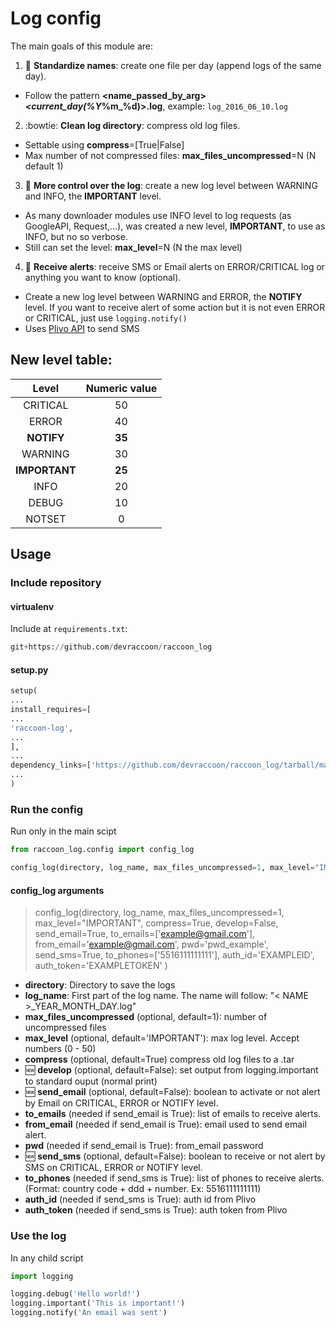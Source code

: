 # Log config

The main goals of this module are:

1. :pencil: **Standardize names**: create one file per day (append logs of the same day).

  * Follow the pattern **<name_passed_by_arg>_<current_day(%Y_%m_%d)>.log**, example: ```log_2016_06_10.log```

2. :bowtie: **Clean log directory**: compress old log files.

  * Settable using **compress**=[True|False]
  * Max number of not compressed files: **max_files_uncompressed**=N (N default 1)

3. :passport_control: **More control over the log**: create a new log level between WARNING and INFO, the **IMPORTANT** level.

  * As many downloader modules use INFO level to log requests (as GoogleAPI, Request,...), was created a new level, **IMPORTANT**, to use as INFO, but no so verbose.
  * Still can set the level: **max_level**=N (N the max level)

4. :e-mail: **Receive alerts**: receive SMS or Email alerts on ERROR/CRITICAL log or anything you want to know (optional).

  * Create a new log level between WARNING and ERROR, the **NOTIFY** level. If you want to receive alert of some action but it is not even ERROR or CRITICAL, just use `logging.notify()`
  * Uses [Plivo API](https://www.plivo.com/) to send SMS


## New level table:
| Level | Numeric value |
|:-----:|:-------------:|
|CRITICAL |	50 |
|ERROR	| 40 |
|**NOTIFY**	| **35** |
|WARNING	| 30 |
|**IMPORTANT**	| **25** |
|INFO	| 20 |
|DEBUG	| 10 |
|NOTSET	| 0 |


## Usage

### Include repository

#### virtualenv
Include at ```requirements.txt```:
```python
git+https://github.com/devraccoon/raccoon_log
```
#### setup.py

```python
setup(
...
install_requires=[
...
'raccoon-log',
...
],
...
dependency_links=['https://github.com/devraccoon/raccoon_log/tarball/master#egg=raccoon-log'],
...
)
```

### Run the config
Run only in the main scipt
```python
from raccoon_log.config import config_log

config_log(directory, log_name, max_files_uncompressed=1, max_level="IMPORTANT", compress=True, develop=False, send_email=True, to_emails=['example@gmail.com'], from_email='example@gmail.com', pwd='pwd_example', send_sms=True, to_phones=['5516111111111'], auth_id='EXAMPLEID', auth_token='EXAMPLETOKEN')
```

#### config_log arguments

> config_log(directory, log_name, max_files_uncompressed=1, max_level="IMPORTANT", compress=True, develop=False,
send_email=True, to_emails=['example@gmail.com'], from_email='example@gmail.com', pwd='pwd_example',
send_sms=True, to_phones=['5516111111111'], auth_id='EXAMPLEID', auth_token='EXAMPLETOKEN'
)

* **directory**: Directory to save the logs
* **log_name**: First part of the log name. The name will follow: "< NAME >_YEAR_MONTH_DAY.log"
* **max_files_uncompressed** (optional, default=1): number of uncompressed files
* **max_level** (optional, default='IMPORTANT'): max log level. Accept numbers (0 - 50)
* **compress** (optional, default=True) compress old log files to a .tar
* :new: **develop** (optional, default=False): set output from logging.important to standard ouput (normal print)
* :new: **send_email** (optional, default=False): boolean to activate or not alert by Email on CRITICAL, ERROR or NOTIFY level.
* **to_emails** (needed if send_email is True): list of emails to receive alerts.
* **from_email** (needed if send_email is True): email used to send email alert.
* **pwd** (needed if send_email is True): from_email password
* :new: **send_sms** (optional, default=False): boolean to receive or not alert by SMS on CRITICAL, ERROR or NOTIFY level.
* **to_phones** (needed if send_sms is True): list of phones to receive alerts. (Format: country code + ddd + number. Ex: 5516111111111)
* **auth_id** (needed if send_sms is True): auth id from Plivo
* **auth_token** (needed if send_sms is True): auth token from Plivo

### Use the log
In any child script
```python
import logging

logging.debug('Hello world!')
logging.important('This is important!')
logging.notify('An email was sent')
```
